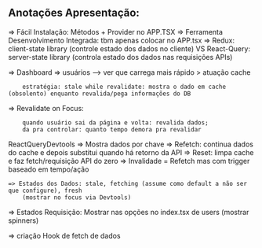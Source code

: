 ## Anotações Apresentação:

=> Fácil Instalação: Métodos + Provider no APP.TSX
=> Ferramenta Desenvolvimento Integrada: tbm apenas colocar no APP.tsx
=> Redux: client-state library (controle estado dos dados no cliente)    VS    React-Query: server-state library (controla estado dos dados nas requisições APIs)




=> Dashboard => usuários --> ver que carrega mais rápido > atuação cache

        estratégia: stale while revalidate: mostra o dado em cache (obsolento) enquanto revalida/pega informações do DB

=> Revalidate on Focus:

        quando usuário sai da página e volta: revalida dados;
        da pra controlar: quanto tempo demora pra revalidar




ReactQueryDevtools 
    => Mostra dados por chave
    => Refetch: continua dados do cache e depois substitui quando há retorno da API
    => Reset: limpa cache e faz fetch/requisição API do zero 
    => Invalidade = Refetch mas com trigger baseado em tempo/ação

    => Estados dos Dados: stale, fetching (assume como default a não ser que configure), fresh
        (mostrar no focus via Devtools)



=> Estados Requisição: Mostrar nas opções no index.tsx de users (mostrar spinners)

=> criação Hook de fetch de dados